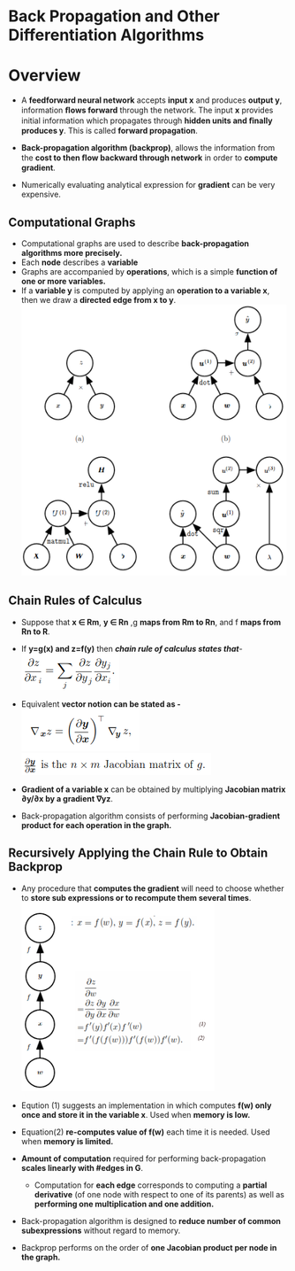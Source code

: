 # Back Propagation and Other Differentiation Algorithms

# Overview
* A **feedforward neural network** accepts **input x** and produces **output y**, information **ﬂows forward** through the network. The input **x** provides initial information which propagates through **hidden units and ﬁnally produces y**. This is called **forward propagation**.<br>
* **Back-propagation algorithm (backprop)**, allows the information from the **cost to then ﬂow backward through network** in order to **compute gradient**.

* Numerically evaluating analytical expression for **gradient** can be very expensive.

## Computational Graphs

* Computational graphs are used to describe **back-propagation algorithms more precisely.**
* Each **node** describes a **variable**
* Graphs are accompanied by **operations**, which is a simple **function of one or more variables.**
* If a **variable y** is computed by applying an **operation to a variable x**, then we draw a **directed edge from x to y**.<br>
<img src="./images/01.computational_graphs.png"></img>

## Chain Rules of Calculus
* Suppose that **x ∈ Rm**, **y ∈ Rn** ,g **maps from Rm to Rn**, and f **maps from Rn to R**. 
* If **y=g(x) and z=f(y)** then ***chain rule of calculus states that***-<br>
<img src="./images/02.chain_rul.png"></img>
* Equivalent **vector notion can be stated as -**<br>
<img src="./images/03.vectorized_chain_rule.png"></img><br>
<img src="./images/04.jacobian_matrix.png"></img><br>

* **Gradient of a variable x** can be obtained by multiplying **Jacobian matrix ∂y/∂x by a gradient ∇yz**.
* Back-propagation algorithm consists of performing **Jacobian-gradient product for each operation in the graph.**


## Recursively Applying the Chain Rule to Obtain Backprop
* Any procedure that **computes the gradient** will need to choose whether to **store sub expressions or to recompute them several times**.<br>
<img src="./images/05.graphs_and_chain_rule.png"></img><br>
* Eqution (1) suggests an implementation in which computes **f(w) only once and store it in the variable x**. Used when **memory is low.**
* Equation(2) **re-computes value of f(w)**  each time it is needed. Used when **memory is limited.**
* **Amount of computation** required for performing back-propagation **scales linearly with #edges in G**. 
     * Computation for **each edge** corresponds to computing a **partial derivative** (of one node with respect to one of its parents) as well as **performing one multiplication and one addition.**

* Back-propagation algorithm is designed to **reduce number of common subexpressions** without regard to memory.
* Backprop performs on the order of **one Jacobian product per node in the graph.**


